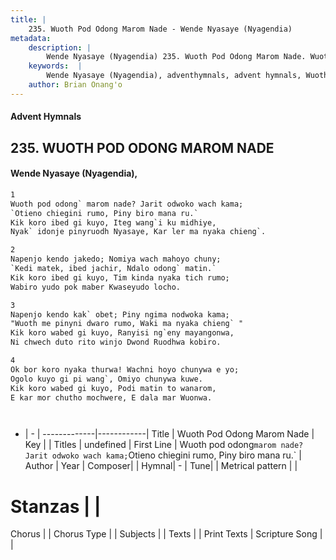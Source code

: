 ```yaml
---
title: |
    235. Wuoth Pod Odong Marom Nade - Wende Nyasaye (Nyagendia)
metadata:
    description: |
        Wende Nyasaye (Nyagendia) 235. Wuoth Pod Odong Marom Nade. Wuoth pod odong` marom nade? Jarit odwoko wach kama; `Otieno chiegini rumo, Piny biro mana ru.` Kik koro ibed gi kuyo, Iteg wang`i ku midhiye, Nyak` idonje pinyruodh Nyasaye, Kar ler ma nyaka chieng`.  
    keywords:  |
        Wende Nyasaye (Nyagendia), adventhymnals, advent hymnals, Wuoth Pod Odong Marom Nade, Wuoth pod odong` marom nade? Jarit odwoko wach kama; `Otieno chiegini rumo, Piny biro mana ru.`. 
    author: Brian Onang'o
---
```


#### Advent Hymnals
## 235. WUOTH POD ODONG MAROM NADE
####  Wende Nyasaye (Nyagendia),

```txt
1
Wuoth pod odong` marom nade? Jarit odwoko wach kama;
`Otieno chiegini rumo, Piny biro mana ru.`
Kik koro ibed gi kuyo, Iteg wang`i ku midhiye,
Nyak` idonje pinyruodh Nyasaye, Kar ler ma nyaka chieng`.

2
Napenjo kendo jakedo; Nomiya wach mahoyo chuny;
`Kedi matek, ibed jachir, Ndalo odong` matin.`
Kik koro ibed gi kuyo, Tim kinda nyaka tich rumo;
Wabiro yudo pok maber Kwaseyudo locho.

3
Napenjo kendo kak` obet; Piny ngima nodwoka kama;
"Wuoth me pinyni dwaro rumo, Waki ma nyaka chieng` "
Kik koro wabed gi kuyo, Ranyisi ng`eny mayangonwa,
Ni chwech duto rito winjo Dwond Ruodhwa kobiro.

4
Ok bor koro nyaka thurwa! Wachni hoyo chunywa e yo;
Ogolo kuyo gi pi wang`, Omiyo chunywa kuwe.
Kik koro wabed gi kuyo, Podi matin to wanarom,
E kar mor chutho mochwere, E dala mar Wuonwa.




```

- |   -  |
-------------|------------|
Title | Wuoth Pod Odong Marom Nade |
Key |  |
Titles | undefined |
First Line | Wuoth pod odong` marom nade? Jarit odwoko wach kama; `Otieno chiegini rumo, Piny biro mana ru.` |
Author | 
Year | 
Composer| |
Hymnal|  - |
Tune|  |
Metrical pattern | |
# Stanzas |  |
Chorus |  |
Chorus Type |  |
Subjects | |
Texts |  |
Print Texts | 
Scripture Song |  |
    
